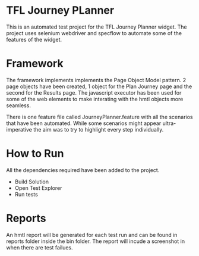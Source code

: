 # TFL Journey PLanner

This is an automated test project for the TFL Journey Planner widget. The project uses selenium webdriver and specflow 
to automate some of the features of the widget.

# Framework
The framework implements implements the Page Object Model pattern. 2 page objects have been created, 1 object 
for the Plan Journey page and the second for the Results page.
The javascript executor has been used for some of the web elements to make interating with the hmtl objects more seamless.

There is one feature file called JourneyPlanner.feature with all the scenarios that have been automated. While some scenarios might appear
ultra-imperative the aim was to try to highlight every step individually.

# How to Run
All the dependencies required have been added to the project.

* Build Solution
* Open Test Explorer
* Run tests

# Reports
An hmtl report will be generated for each test run and can be found in reports folder inside the bin folder.
The report will incude a screenshot in when there are test failues.